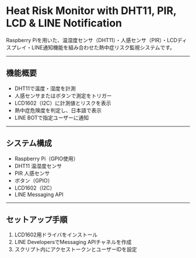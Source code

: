 # Heat Risk Monitor with DHT11, PIR, LCD & LINE Notification

Raspberry Piを用いた、温湿度センサ（DHT11）・人感センサ（PIR）・LCDディスプレイ・LINE通知機能を組み合わせた熱中症リスク監視システムです。

---

## 機能概要

- DHT11で温度・湿度を計測  
- 人感センサまたはボタンで測定をトリガー  
- LCD1602（I2C）に計測値とリスクを表示  
- 熱中症危険度を判定し、日本語で表示  
- LINE BOTで指定ユーザーに通知

---

## システム構成

- Raspberry Pi（GPIO使用）  
- DHT11 温湿度センサ  
- PIR 人感センサ  
- ボタン（GPIO）  
- LCD1602（I2C）  
- LINE Messaging API  

---

## セットアップ手順

1. LCD1602用ドライバをインストール  
2. LINE DevelopersでMessaging APIチャネルを作成  
3. スクリプト内にアクセストークンとユーザーIDを設定  
